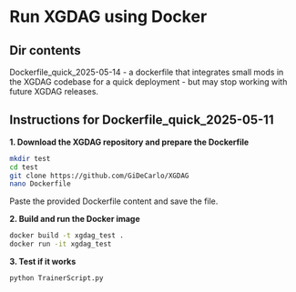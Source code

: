 # Run XGDAG using Docker

## Dir contents

Dockerfile_quick_2025-05-14 - a dockerfile that integrates small mods in the XGDAG codebase for a quick deployment - but may stop working with future XGDAG releases.

## Instructions for Dockerfile_quick_2025-05-11

**1. Download the XGDAG repository and prepare the Dockerfile**
```bash
mkdir test
cd test
git clone https://github.com/GiDeCarlo/XGDAG
nano Dockerfile
```
Paste the provided Dockerfile content and save the file.

**2. Build and run the Docker image**
```bash
docker build -t xgdag_test .
docker run -it xgdag_test
```

**3. Test if it works**
```bash
python TrainerScript.py
```
